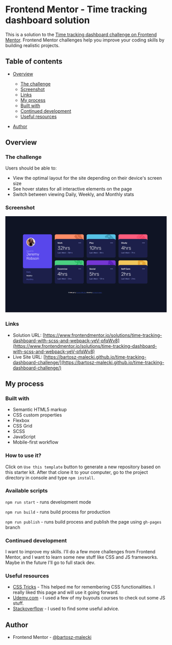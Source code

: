 # Frontend Mentor - Time tracking dashboard solution

This is a solution to the [Time tracking dashboard challenge on Frontend Mentor](https://www.frontendmentor.io/challenges/time-tracking-dashboard-UIQ7167Jw). Frontend Mentor challenges help you improve your coding skills by building realistic projects.

## Table of contents

- [Overview](#overview)

  - [The challenge](#the-challenge)
  - [Screenshot](#screenshot)
  - [Links](#links)
  - [My process](#my-process)
  - [Built with](#built-with)
  - [Continued development](#continued-development)
  - [Useful resources](#useful-resources)

- [Author](#author)

## Overview

### The challenge

Users should be able to:

- View the optimal layout for the site depending on their device's screen size
- See hover states for all interactive elements on the page
- Switch between viewing Daily, Weekly, and Monthly stats

### Screenshot

![Screenshot of my the Time tracking dashboard coding challenge](./design/ss.png)

### Links

- Solution URL: [https://www.frontendmentor.io/solutions/time-tracking-dashboard-with-scss-and-webpack-yeV-pfqWv8](https://www.frontendmentor.io/solutions/time-tracking-dashboard-with-scss-and-webpack-yeV-pfqWv8)
- Live Site URL: [https://bartosz-malecki.github.io/time-tracking-dashboard-challenge/](https://bartosz-malecki.github.io/time-tracking-dashboard-challenge/)

## My process

### Built with

- Semantic HTML5 markup
- CSS custom properties
- Flexbox
- CSS Grid
- SCSS
- JavaScript
- Mobile-first workflow

### How to use it?

Click on `Use this template` button to generate a new repository based on this starter kit. After that clone it to your computer, go to the project directory in console and type `npm install`.

### Available scripts

`npm run start` - runs development mode

`npm run build` - runs build process for production

`npm run publish` - runs build process and publish the page using `gh-pages` branch

### Continued development

I want to improve my skills. I'll do a few more challenges from Frontend Mentor, and I want to learn some new stuff like CSS and JS frameworks. Maybe in the future I'll go to full stack dev.

### Useful resources

- [CSS Tricks](https://css-tricks.com) - This helped me for remembering CSS functionalities. I really liked this page and will use it going forward.
- [Udemy.com](https://udemy.com) - I used a few of my buyouts courses to check out some JS stuff.
- [Stackoverflow](https://stackoverflow.com/) - I used to find some useful advice.

## Author

- Frontend Mentor - [@bartosz-malecki](https://www.frontendmentor.io/profile/bartosz-malecki)
